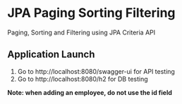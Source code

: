 # JPA Paging Sorting Filtering
Paging, Sorting and Filtering using JPA Criteria API

## Application Launch
1. Go to http://localhost:8080/swagger-ui for API testing
3. Go to http://localhost:8080/h2 for DB testing 

**Note: when adding an employee, do not use the id field**
